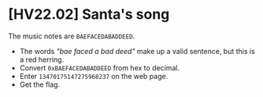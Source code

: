# [HV22.02] Santa's song

The music notes are `BAEFACEDABADDEED`.
- The words _"bae faced a bad deed"_ make up a valid sentence, but this is a red herring.
- Convert `0xBAEFACEDABADDEED` from hex to decimal.
- Enter `13470175147275968237` on the web page.
- Get the flag.

